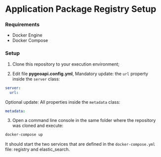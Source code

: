 # Application Package Registry Setup

### Requirements
- Docker Engine
- Docker Compose

### Setup
1. Clone this repository to your execution environment;
   
2. Edit file **pygeoapi.config.yml**,
   Mandatory update: the `url` property inside the `server` class:
```yaml
server:
  url: 
```
  Optional update: All properties inside the `metadata` class:
```yaml
metadata:

```

3. Open a command line console in the same folder where the repository was cloned and execute:
```bash
docker-compose up
```

It should start the two services that are defined in the `docker-compose.yml` file: registry and elastic_search.

